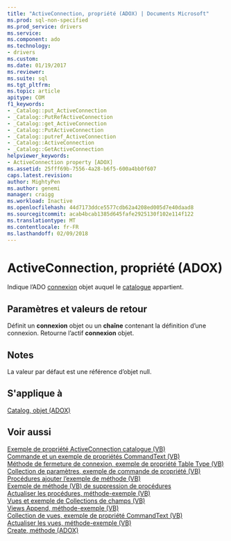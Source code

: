 ```yaml
---
title: "ActiveConnection, propriété (ADOX) | Documents Microsoft"
ms.prod: sql-non-specified
ms.prod_service: drivers
ms.service: 
ms.component: ado
ms.technology:
- drivers
ms.custom: 
ms.date: 01/19/2017
ms.reviewer: 
ms.suite: sql
ms.tgt_pltfrm: 
ms.topic: article
apitype: COM
f1_keywords:
- _Catalog::put_ActiveConnection
- _Catalog::PutRefActiveConnection
- _Catalog::get_ActiveConnection
- _Catalog::PutActiveConnection
- _Catalog::putref_ActiveConnection
- _Catalog::ActiveConnection
- _Catalog::GetActiveConnection
helpviewer_keywords:
- ActiveConnection property [ADOX]
ms.assetid: 25fff69b-7556-4a28-b6f5-600a4bb0f607
caps.latest.revision: 
author: MightyPen
ms.author: genemi
manager: craigg
ms.workload: Inactive
ms.openlocfilehash: 44d7173ddce5577cdb62a4208ed005d7e40daad8
ms.sourcegitcommit: acab4bcab1385d645fafe2925130f102e114f122
ms.translationtype: MT
ms.contentlocale: fr-FR
ms.lasthandoff: 02/09/2018
---
```

# <a name="activeconnection-property-adox"></a>ActiveConnection, propriété (ADOX)
Indique l’ADO [connexion](../../../ado/reference/ado-api/connection-object-ado.md) objet auquel le [catalogue](../../../ado/reference/adox-api/catalog-object-adox.md) appartient.  
  
## <a name="settings-and-return-values"></a>Paramètres et valeurs de retour  
 Définit un **connexion** objet ou un **chaîne** contenant la définition d’une connexion. Retourne l’actif **connexion** objet.  
  
## <a name="remarks"></a>Notes  
 La valeur par défaut est une référence d’objet null.  
  
## <a name="applies-to"></a>S'applique à  
 [Catalog, objet (ADOX)](../../../ado/reference/adox-api/catalog-object-adox.md)  
  
## <a name="see-also"></a>Voir aussi  
 [Exemple de propriété ActiveConnection catalogue (VB)](../../../ado/reference/adox-api/catalog-activeconnection-property-example-vb.md)   
 [Commande et un exemple de propriétés CommandText (VB)](../../../ado/reference/adox-api/command-and-commandtext-properties-example-vb.md)   
 [Méthode de fermeture de connexion, exemple de propriété Table Type (VB)](../../../ado/reference/adox-api/connection-close-method-table-type-property-example-vb.md)   
 [Collection de paramètres, exemple de commande de propriété (VB)](../../../ado/reference/adox-api/parameters-collection-command-property-example-vb.md)   
 [Procédures ajouter l’exemple de méthode (VB)](../../../ado/reference/adox-api/procedures-append-method-example-vb.md)   
 [Exemple de méthode (VB) de suppression de procédures](../../../ado/reference/adox-api/procedures-delete-method-example-vb.md)   
 [Actualiser les procédures, méthode-exemple (VB)](../../../ado/reference/adox-api/procedures-refresh-method-example-vb.md)   
 [Vues et exemple de Collections de champs (VB)](../../../ado/reference/adox-api/views-and-fields-collections-example-vb.md)   
 [Views Append, méthode-exemple (VB)](../../../ado/reference/adox-api/views-append-method-example-vb.md)   
 [Collection de vues, exemple de propriété CommandText (VB)](../../../ado/reference/adox-api/views-collection-commandtext-property-example-vb.md)   
 [Actualiser les vues, méthode-exemple (VB)](../../../ado/reference/adox-api/views-refresh-method-example-vb.md)   
 [Create, méthode (ADOX)](../../../ado/reference/adox-api/create-method-adox.md)
